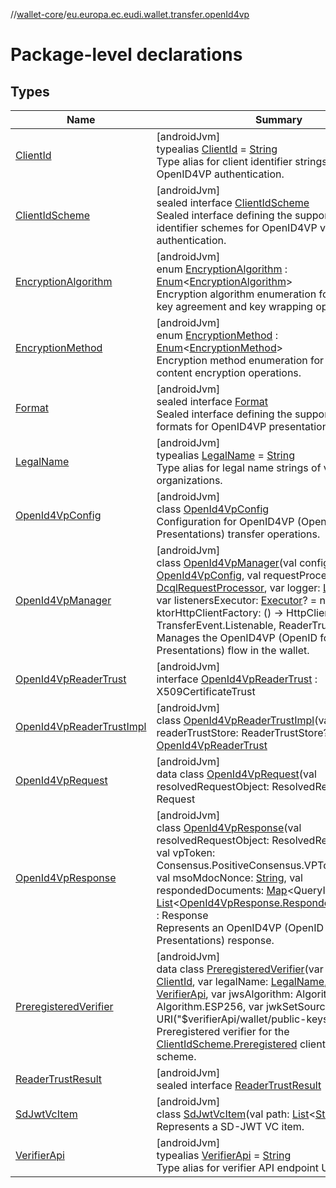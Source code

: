 //[wallet-core](../../index.md)/[eu.europa.ec.eudi.wallet.transfer.openId4vp](index.md)

# Package-level declarations

## Types

| Name | Summary |
|---|---|
| [ClientId](-client-id/index.md) | [androidJvm]<br>typealias [ClientId](-client-id/index.md) = [String](https://kotlinlang.org/api/latest/jvm/stdlib/kotlin-stdlib/kotlin/-string/index.html)<br>Type alias for client identifier strings used in OpenID4VP authentication. |
| [ClientIdScheme](-client-id-scheme/index.md) | [androidJvm]<br>sealed interface [ClientIdScheme](-client-id-scheme/index.md)<br>Sealed interface defining the supported client identifier schemes for OpenID4VP verifier authentication. |
| [EncryptionAlgorithm](-encryption-algorithm/index.md) | [androidJvm]<br>enum [EncryptionAlgorithm](-encryption-algorithm/index.md) : [Enum](https://kotlinlang.org/api/latest/jvm/stdlib/kotlin-stdlib/kotlin/-enum/index.html)&lt;[EncryptionAlgorithm](-encryption-algorithm/index.md)&gt; <br>Encryption algorithm enumeration for OpenID4VP key agreement and key wrapping operations. |
| [EncryptionMethod](-encryption-method/index.md) | [androidJvm]<br>enum [EncryptionMethod](-encryption-method/index.md) : [Enum](https://kotlinlang.org/api/latest/jvm/stdlib/kotlin-stdlib/kotlin/-enum/index.html)&lt;[EncryptionMethod](-encryption-method/index.md)&gt; <br>Encryption method enumeration for OpenID4VP content encryption operations. |
| [Format](-format/index.md) | [androidJvm]<br>sealed interface [Format](-format/index.md)<br>Sealed interface defining the supported credential formats for OpenID4VP presentations. |
| [LegalName](-legal-name/index.md) | [androidJvm]<br>typealias [LegalName](-legal-name/index.md) = [String](https://kotlinlang.org/api/latest/jvm/stdlib/kotlin-stdlib/kotlin/-string/index.html)<br>Type alias for legal name strings of verifier organizations. |
| [OpenId4VpConfig](-open-id4-vp-config/index.md) | [androidJvm]<br>class [OpenId4VpConfig](-open-id4-vp-config/index.md)<br>Configuration for OpenID4VP (OpenID for Verifiable Presentations) transfer operations. |
| [OpenId4VpManager](-open-id4-vp-manager/index.md) | [androidJvm]<br>class [OpenId4VpManager](-open-id4-vp-manager/index.md)(val config: [OpenId4VpConfig](-open-id4-vp-config/index.md), val requestProcessor: [DcqlRequestProcessor](../eu.europa.ec.eudi.wallet.transfer.openId4vp.dcql/-dcql-request-processor/index.md), var logger: [Logger](../eu.europa.ec.eudi.wallet.logging/-logger/index.md)? = null, var listenersExecutor: [Executor](https://developer.android.com/reference/kotlin/java/util/concurrent/Executor.html)? = null, val ktorHttpClientFactory: () -&gt; HttpClient? = null) : TransferEvent.Listenable, ReaderTrustStoreAware<br>Manages the OpenID4VP (OpenID for Verifiable Presentations) flow in the wallet. |
| [OpenId4VpReaderTrust](-open-id4-vp-reader-trust/index.md) | [androidJvm]<br>interface [OpenId4VpReaderTrust](-open-id4-vp-reader-trust/index.md) : X509CertificateTrust |
| [OpenId4VpReaderTrustImpl](-open-id4-vp-reader-trust-impl/index.md) | [androidJvm]<br>class [OpenId4VpReaderTrustImpl](-open-id4-vp-reader-trust-impl/index.md)(var readerTrustStore: ReaderTrustStore? = null) : [OpenId4VpReaderTrust](-open-id4-vp-reader-trust/index.md) |
| [OpenId4VpRequest](-open-id4-vp-request/index.md) | [androidJvm]<br>data class [OpenId4VpRequest](-open-id4-vp-request/index.md)(val resolvedRequestObject: ResolvedRequestObject) : Request |
| [OpenId4VpResponse](-open-id4-vp-response/index.md) | [androidJvm]<br>class [OpenId4VpResponse](-open-id4-vp-response/index.md)(val resolvedRequestObject: ResolvedRequestObject, val vpToken: Consensus.PositiveConsensus.VPTokenConsensus, val msoMdocNonce: [String](https://kotlinlang.org/api/latest/jvm/stdlib/kotlin-stdlib/kotlin/-string/index.html), val respondedDocuments: [Map](https://kotlinlang.org/api/latest/jvm/stdlib/kotlin-stdlib/kotlin.collections/-map/index.html)&lt;QueryId, [List](https://kotlinlang.org/api/latest/jvm/stdlib/kotlin-stdlib/kotlin.collections/-list/index.html)&lt;[OpenId4VpResponse.RespondedDocument](-open-id4-vp-response/-responded-document/index.md)&gt;&gt;) : Response<br>Represents an OpenID4VP (OpenID for Verifiable Presentations) response. |
| [PreregisteredVerifier](-preregistered-verifier/index.md) | [androidJvm]<br>data class [PreregisteredVerifier](-preregistered-verifier/index.md)(var clientId: [ClientId](-client-id/index.md), var legalName: [LegalName](-legal-name/index.md), var verifierApi: [VerifierApi](-verifier-api/index.md), var jwsAlgorithm: Algorithm = Algorithm.ESP256, var jwkSetSource: [URI](https://developer.android.com/reference/kotlin/java/net/URI.html) = URI(&quot;$verifierApi/wallet/public-keys.json&quot;))<br>Preregistered verifier for the [ClientIdScheme.Preregistered](-client-id-scheme/-preregistered/index.md) client identifier scheme. |
| [ReaderTrustResult](-reader-trust-result/index.md) | [androidJvm]<br>sealed interface [ReaderTrustResult](-reader-trust-result/index.md) |
| [SdJwtVcItem](-sd-jwt-vc-item/index.md) | [androidJvm]<br>class [SdJwtVcItem](-sd-jwt-vc-item/index.md)(val path: [List](https://kotlinlang.org/api/latest/jvm/stdlib/kotlin-stdlib/kotlin.collections/-list/index.html)&lt;[String](https://kotlinlang.org/api/latest/jvm/stdlib/kotlin-stdlib/kotlin/-string/index.html)&gt;) : DocItem<br>Represents a SD-JWT VC item. |
| [VerifierApi](-verifier-api/index.md) | [androidJvm]<br>typealias [VerifierApi](-verifier-api/index.md) = [String](https://kotlinlang.org/api/latest/jvm/stdlib/kotlin-stdlib/kotlin/-string/index.html)<br>Type alias for verifier API endpoint URLs. |
